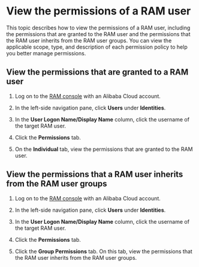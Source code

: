 # View the permissions of a RAM user

This topic describes how to view the permissions of a RAM user, including the permissions that are granted to the RAM user and the permissions that the RAM user inherits from the RAM user groups. You can view the applicable scope, type, and description of each permission policy to help you better manage permissions.

## View the permissions that are granted to a RAM user

1.  Log on to the [RAM console](https://ram.console.aliyun.com/) with an Alibaba Cloud account.

2.  In the left-side navigation pane, click **Users** under **Identities**.

3.  In the **User Logon Name/Display Name** column, click the username of the target RAM user.

4.  Click the **Permissions** tab.

5.  On the **Individual** tab, view the permissions that are granted to the RAM user.


## View the permissions that a RAM user inherits from the RAM user groups

1.  Log on to the [RAM console](https://ram.console.aliyun.com/) with an Alibaba Cloud account.

2.  In the left-side navigation pane, click **Users** under **Identities**.

3.  In the **User Logon Name/Display Name** column, click the username of the target RAM user.

4.  Click the **Permissions** tab.

5.  Click the **Group Permissions** tab. On this tab, view the permissions that the RAM user inherits from the RAM user groups.


